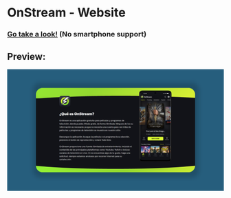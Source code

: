 # OnStream - Website
### [Go take a look!](http://chaoalarcon.ct.ws/Sitio%20informativo/) (No smartphone support)
## Preview:
![Portada](Previsualización.png)
